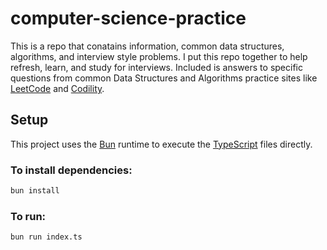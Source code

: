 # computer-science-practice

This is a repo that conatains information, common data structures, algorithms, and interview style problems. I put this repo together to help refresh, learn, and study for interviews. Included is answers to specific questions from common Data Structures and Algorithms practice sites like [LeetCode](./src/leetcode/) and [Codility](./src/codility/).

## Setup

This project uses the [Bun](https://bun.sh/) runtime to execute the [TypeScript](https://www.typescriptlang.org/) files directly.

### To install dependencies:

```bash
bun install
```

### To run:

```bash
bun run index.ts
```